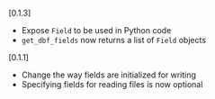 [0.1.3]
- Expose `Field` to be used in Python code
- `get_dbf_fields` now returns a list of `Field` objects

[0.1.1]

- Change the way fields are initialized for writing
- Specifying fields for reading files is now optional

